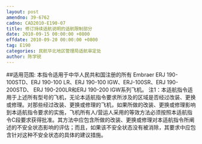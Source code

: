 ```yaml
---
layout: post
amendno: 39-6762
cadno: CAD2010-E190-07
title: 修订持续适航说明的适航限制部分
date: 2010-09-15 00:00:00 +0800
effdate: 2010-09-20 00:00:00 +0800
tag: E190
categories: 民航华北地区管理局适航审定处
author: 陈学锐
---
```


##适用范围:
本指令适用于中华人民共和国注册的所有 Embraer ERJ 190-100STD、ERJ 190-100 LR、ERJ 190-100 IGW、ERJ-100SR、ERJ 190-200STD、 ERJ 190-200LR和ERJ 190-200 IGW系列飞机。
注1：本适航指令适用于上述所有型号的飞机，无论本适航指令要求所涉及的区域是否经过改装、更换或修理。对那些经过改装、更换或修理的飞机，如果所做的改装、更换或修理影响到本适航指令要求的实施，飞机所有人/营运人采用的等效方法必须按照本适航指令C段要求获得批准。其方法中应包含所做的改装、更换或修理对本适航指令所阐述的不安全状态影响的评估；而且，如果该不安全状态没有被消除，其要求中应包含针对这种不安全状态的具体的建议措施。

